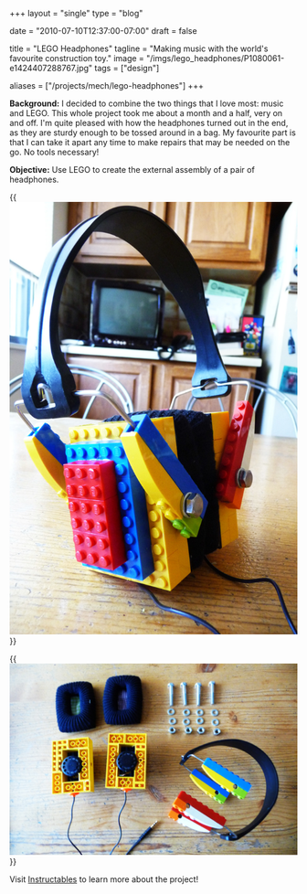 +++
layout =    "single"
type =      "blog"

date = "2010-07-10T12:37:00-07:00"
draft =     false

title = "LEGO Headphones"
tagline = "Making music with the world's favourite construction toy."
image =     "/imgs/lego_headphones/P1080061-e1424407288767.jpg"
tags =      ["design"]

aliases =   ["/projects/mech/lego-headphones"]
+++

__Background:__ I decided to combine the two things that I love most: music and LEGO. This whole project took me about a month and a half, very on and off. I'm quite pleased with how the headphones turned out in the end, as they are sturdy enough to be tossed around in a bag. My favourite part is that I can take it apart any time to make repairs that may be needed on the go. No tools necessary!

__Objective:__ Use LEGO to create the external assembly of a pair of headphones.

{{<img caption="The world's finest LEGO headphones in all its glory."
src="/imgs/lego_headphones/P1080061-e1424407288767.jpg" >}}

{{<img caption="Easily deconstructed, staying true to the LEGO roots."
src="/imgs/lego_headphones/P1080050.jpg">}}

Visit [Instructables](http://www.instructables.com/id/LEGO-Headphones/) to learn more about the project!
